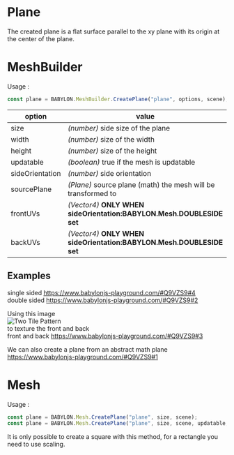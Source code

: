 # Plane
The created plane is a flat surface parallel to the xy plane with its origin at the center of the plane.

# MeshBuilder
Usage :
```javascript
const plane = BABYLON.MeshBuilder.CreatePlane("plane", options, scene); //scene is optional and defaults to the current scene
```

option|value|default value
--------|-----|-------------
size|_(number)_ side size of the plane|1
width|_(number)_ size of the width|size
height|_(number)_ size of the height|size
updatable|_(boolean)_ true if the mesh is updatable|false
sideOrientation|_(number)_ side orientation|DEFAULTSIDE
sourcePlane|_(Plane)_ source plane (math) the mesh will be transformed to|null
frontUVs|_(Vector4)_  **ONLY WHEN sideOrientation:BABYLON.Mesh.DOUBLESIDE set** | Vector4(0,0, 1,1) 
backUVs|_(Vector4)_  **ONLY WHEN sideOrientation:BABYLON.Mesh.DOUBLESIDE set** | Vector4(0,0, 1,1) 

## Examples
single sided https://www.babylonjs-playground.com/#Q9VZS9#4  
double sided https://www.babylonjs-playground.com/#Q9VZS9#2  

Using this image  
![Two Tile Pattern](/img/how_to/mesh/tiles2.jpg)  
to texture the front and back  
front and back https://www.babylonjs-playground.com/#Q9VZS9#3

We can also create a plane from an abstract math plane  
https://www.babylonjs-playground.com/#Q9VZS9#1

# Mesh
Usage :
```javascript
const plane = BABYLON.Mesh.CreatePlane("plane", size, scene);
const plane = BABYLON.Mesh.CreatePlane("plane", size, scene, updatable, sideOrientation); //optional parameters after scene
```

It is only possible to create a square with this method, for a rectangle you need to use scaling.